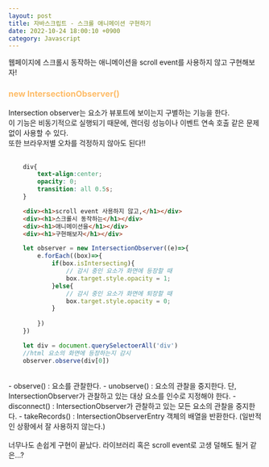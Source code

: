 ```yaml
---
layout: post
title: 자바스크립트 - 스크롤 애니메이션 구현하기
date: 2022-10-24 18:00:10 +0900
category: Javascript
---
```


웹페이지에 스크롤시 동작하는 애니메이션을 scroll event를 사용하지 않고 구현해보자!   

### <span style="color:#febc68;font-weight:bold">new IntersectionObserver()</span>   
Intersection observer는 요소가 뷰포트에 보이는지 구별하는 기능을 한다.  
이 기능은 비동기적으로 실행되기 때문에, 렌더링 성능이나 이벤트 연속 호출 같은 문제 없이 사용할 수 있다.  
또한 브라우저별 오차를 걱정하지 않아도 된다!!   
<br>
```css
	div{
		text-align:center;
		opacity: 0;
		transition: all 0.5s;
	}
```

```html
	<div><h1>scroll event 사용하지 않고,</h1></div>
	<div><h1>스크롤시 동작하는</h1></div>
	<div><h1>애니메이션을</h1></div>
	<div><h1>구현해보자</h1></div>
```  

```javascript
	let observer = new IntersectionObserver((e)=>{
		e.forEach((box)=>{
			if(box.isIntersecting){
				// 감시 중인 요소가 화면에 등장할 때
				box.target.style.opacity = 1;
			}else{
				// 감시 중인 요소가 화면에 퇴장할 때
				box.target.style.opacity = 0;
			}
			
		})
	})  

	let div = document.querySelectoerAll('div')
	//html 요소의 화면에 등장하는지 감시
	observer.observe(div[0])
``` 
<br> 
- observe() : 요소를 관찰한다.  
- unobserve() : 요소의 관찰을 중지한다. 단, IntersectionObserver가 관찰하고 있는 대상 요소를 인수로 지정해야 한다.  
- disconnect() : IntersectionObserver가 관찰하고 있는 모든 요소의 관찰을 중지한다.  
- takeRecords() : IntersectionObserverEntry 객체의 배열을 반환한다. (일반적인 상황에서 잘 사용하지 않는다.)  
<br>
<br>
너무나도 손쉽게 구현이 끝났다. 라이브러리 혹은 scroll event로 고생 덜해도 될거 같은...?